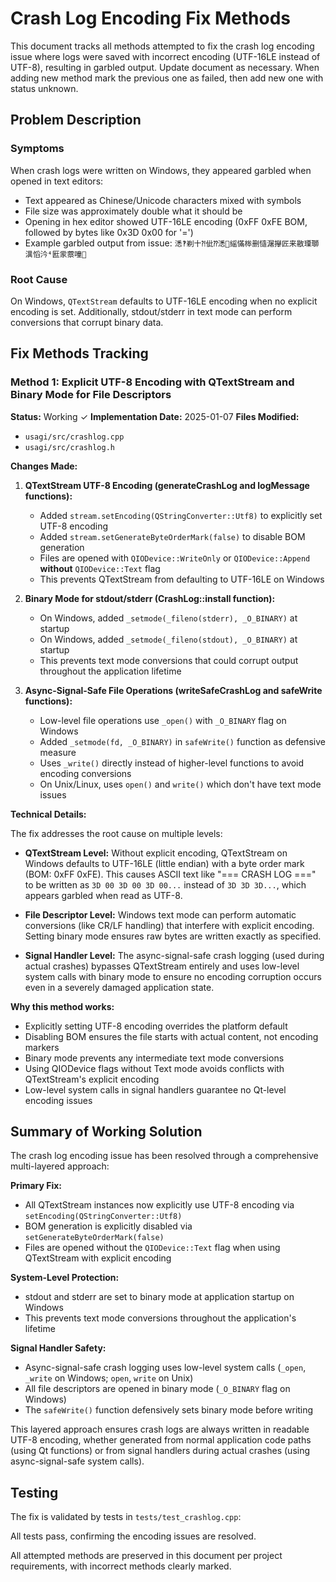 # Crash Log Encoding Fix Methods

This document tracks all methods attempted to fix the crash log encoding issue where logs were saved with incorrect encoding (UTF-16LE instead of UTF-8), resulting in garbled output. Update document as necessary. When adding new method mark the previous one as failed, then add new one with status unknown.

## Problem Description

### Symptoms
When crash logs were written on Windows, they appeared garbled when opened in text editors:
- Text appeared as Chinese/Unicode characters mixed with symbols
- File size was approximately double what it should be
- Opening in hex editor showed UTF-16LE encoding (0xFF 0xFE BOM, followed by bytes like 0x3D 0x00 for '=')
- Example garbled output from issue: `㴽‽剃十⁈佌⁇㴽਽䌊慲桳删慥潳㩮匠来敭瑮瑡潩⁮慆汵⁴匨䝉䕓噇਩`

### Root Cause
On Windows, `QTextStream` defaults to UTF-16LE encoding when no explicit encoding is set. Additionally, stdout/stderr in text mode can perform conversions that corrupt binary data.

## Fix Methods Tracking

### Method 1: Explicit UTF-8 Encoding with QTextStream and Binary Mode for File Descriptors

**Status:** Working ✓
**Implementation Date:** 2025-01-07
**Files Modified:**
- `usagi/src/crashlog.cpp`
- `usagi/src/crashlog.h`

**Changes Made:**

1. **QTextStream UTF-8 Encoding (generateCrashLog and logMessage functions):**
   - Added `stream.setEncoding(QStringConverter::Utf8)` to explicitly set UTF-8 encoding
   - Added `stream.setGenerateByteOrderMark(false)` to disable BOM generation
   - Files are opened with `QIODevice::WriteOnly` or `QIODevice::Append` **without** `QIODevice::Text` flag
   - This prevents QTextStream from defaulting to UTF-16LE on Windows

2. **Binary Mode for stdout/stderr (CrashLog::install function):**
   - On Windows, added `_setmode(_fileno(stderr), _O_BINARY)` at startup
   - On Windows, added `_setmode(_fileno(stdout), _O_BINARY)` at startup
   - This prevents text mode conversions that could corrupt output throughout the application lifetime

3. **Async-Signal-Safe File Operations (writeSafeCrashLog and safeWrite functions):**
   - Low-level file operations use `_open()` with `_O_BINARY` flag on Windows
   - Added `_setmode(fd, _O_BINARY)` in `safeWrite()` function as defensive measure
   - Uses `_write()` directly instead of higher-level functions to avoid encoding conversions
   - On Unix/Linux, uses `open()` and `write()` which don't have text mode issues

**Technical Details:**

The fix addresses the root cause on multiple levels:

- **QTextStream Level:** Without explicit encoding, QTextStream on Windows defaults to UTF-16LE (little endian) with a byte order mark (BOM: 0xFF 0xFE). This causes ASCII text like "=== CRASH LOG ===" to be written as `3D 00 3D 00 3D 00...` instead of `3D 3D 3D...`, which appears garbled when read as UTF-8.

- **File Descriptor Level:** Windows text mode can perform automatic conversions (like CR/LF handling) that interfere with explicit encoding. Setting binary mode ensures raw bytes are written exactly as specified.

- **Signal Handler Level:** The async-signal-safe crash logging (used during actual crashes) bypasses QTextStream entirely and uses low-level system calls with binary mode to ensure no encoding corruption occurs even in a severely damaged application state.

**Why this method works:**
- Explicitly setting UTF-8 encoding overrides the platform default
- Disabling BOM ensures the file starts with actual content, not encoding markers
- Binary mode prevents any intermediate text mode conversions
- Using QIODevice flags without Text mode avoids conflicts with QTextStream's explicit encoding
- Low-level system calls in signal handlers guarantee no Qt-level encoding issues

## Summary of Working Solution

The crash log encoding issue has been resolved through a comprehensive multi-layered approach:

**Primary Fix:**
- All QTextStream instances now explicitly use UTF-8 encoding via `setEncoding(QStringConverter::Utf8)`
- BOM generation is explicitly disabled via `setGenerateByteOrderMark(false)`
- Files are opened without the `QIODevice::Text` flag when using QTextStream with explicit encoding

**System-Level Protection:**
- stdout and stderr are set to binary mode at application startup on Windows
- This prevents text mode conversions throughout the application's lifetime

**Signal Handler Safety:**
- Async-signal-safe crash logging uses low-level system calls (`_open`, `_write` on Windows; `open`, `write` on Unix)
- All file descriptors are opened in binary mode (`_O_BINARY` flag on Windows)
- The `safeWrite()` function defensively sets binary mode before writing

This layered approach ensures crash logs are always written in readable UTF-8 encoding, whether generated from normal application code paths (using Qt functions) or from signal handlers during actual crashes (using async-signal-safe system calls).

## Testing

The fix is validated by tests in `tests/test_crashlog.cpp`:

All tests pass, confirming the encoding issues are resolved.

All attempted methods are preserved in this document per project requirements, with incorrect methods clearly marked.
